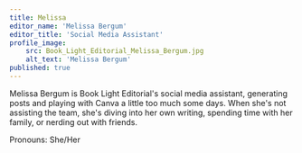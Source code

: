 ```yaml
---
title: Melissa
editor_name: 'Melissa Bergum'
editor_title: 'Social Media Assistant'
profile_image:
    src: Book_Light_Editorial_Melissa_Bergum.jpg
    alt_text: 'Melissa Bergum'
published: true
---
```


<span class="first-character">M</span>elissa Bergum is Book Light Editorial's social media assistant, generating posts and playing with Canva a little too much some days. When she's not assisting the team, she's diving into her own writing, spending time with her family, or nerding out with friends.

Pronouns: She/Her
</br>
</br>
</br>

